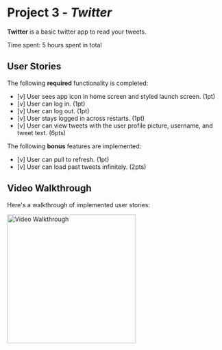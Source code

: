 # Project 3 - *Twitter*

**Twitter** is a basic twitter app to read your tweets.

Time spent: 5 hours spent in total

## User Stories

The following **required** functionality is completed:

- [v] User sees app icon in home screen and styled launch screen. (1pt)
- [v] User can log in. (1pt)
- [v] User can log out. (1pt)
- [v] User stays logged in across restarts. (1pt)
- [v] User can view tweets with the user profile picture, username, and tweet text. (6pts)

The following **bonus** features are implemented:

- [v] User can pull to refresh. (1pt)
- [v] User can load past tweets infinitely. (2pts)

## Video Walkthrough

Here's a walkthrough of implemented user stories:

<img src="https://submissions.us-east-1.linodeobjects.com/ios_university/abMBYVhc.gif" title='Video Walkthrough' width="300" height="300" alt='Video Walkthrough' >

